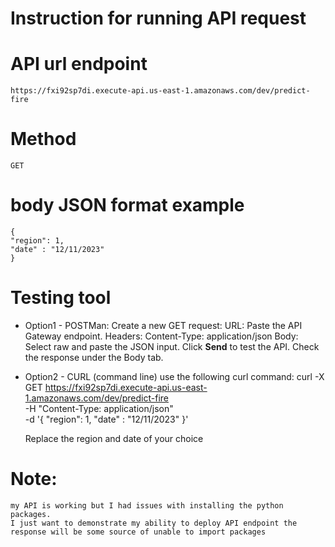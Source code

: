 # Instruction for running API request 
# API url endpoint
    https://fxi92sp7di.execute-api.us-east-1.amazonaws.com/dev/predict-fire

# Method 
    GET
# body JSON format example
    {
    "region": 1,
    "date" : "12/11/2023"
    }
# Testing tool 

 - Option1 - POSTMan:
    Create a new GET request:
    URL: Paste the API Gateway endpoint.
    Headers:
        Content-Type: application/json
    Body: Select raw and paste the JSON input.
    Click **Send** to test the API.
    Check the response under the Body tab.

 - Option2 - CURL (command line)
    use the following curl command:
        curl -X GET https://fxi92sp7di.execute-api.us-east-1.amazonaws.com/dev/predict-fire \
        -H "Content-Type: application/json" \
        -d '{
        "region": 1,
        "date" : "12/11/2023"
        }'
    
    Replace the region and date of your choice

# Note: 
    my API is working but I had issues with installing the python packages. 
    I just want to demonstrate my ability to deploy API endpoint the response will be some source of unable to import packages